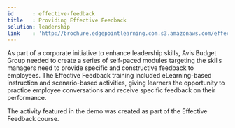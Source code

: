 ```yaml
---
id      : effective-feedback
title   : Providing Effective Feedback
solution: leadership
link    : 'http://brochure.edgepointlearning.com.s3.amazonaws.com/effective-feedback/story.html'
---
```

As part of a corporate initiative to enhance leadership skills, Avis Budget Group needed to create a series of self-paced modules targeting the skills managers need to provide specific and constructive feedback to employees. The Effective Feedback training included eLearning-based instruction and scenario-based activities, giving learners the opportunity to practice employee conversations and receive specific feedback on their performance.

The activity featured in the demo was created as part of the Effective Feedback course.
